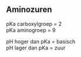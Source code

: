 ## Aminozuren

pKa carboxylgroep = 2  
pKa aminogroep = 9

pH hoger dan pKa = basisch  
pH lager dan pKa = zuur